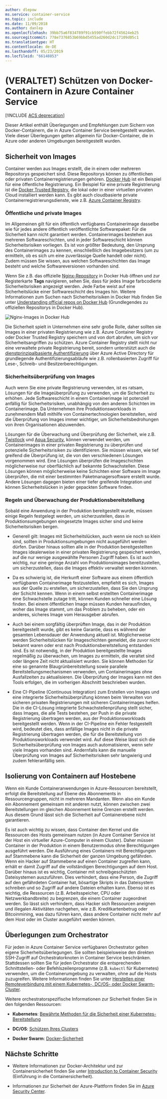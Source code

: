 ```yaml
---
author: dlepow
ms.service: container-service
ms.topic: include
ms.date: 11/09/2018
ms.author: danlep
ms.openlocfilehash: 39bb75a6f834789f91cb590ffebb72f45624eb25
ms.sourcegitcommit: 778e7376853b69bbd5455ad260d2dc17109d05c1
ms.translationtype: HT
ms.contentlocale: de-DE
ms.lasthandoff: 05/23/2019
ms.locfileid: "66148853"
---
```

# <a name="deprecated-securing-docker-containers-in-azure-container-service"></a>(VERALTET) Schützen von Docker-Containern in Azure Container Service

[!INCLUDE [ACS deprecation](container-service-deprecation.md)]

Dieser Artikel enthält Überlegungen und Empfehlungen zum Sichern von Docker-Containern, die in Azure Container Service bereitgestellt wurden. Viele dieser Überlegungen gelten allgemein für Docker-Container, die in Azure oder anderen Umgebungen bereitgestellt wurden. 

## <a name="image-security"></a>Sicherheit von Images

Container werden aus Images erstellt, die in einem oder mehreren Repositorys gespeichert sind. Diese Repositorys können zu öffentlichen oder privaten Containerregistrierungen gehören. [Docker Hub](https://hub.docker.com/) ist ein Beispiel für eine öffentliche Registrierung. Ein Beispiel für eine private Registrierung ist die [Docker Trusted Registry](https://docs.docker.com/datacenter/dtr/2.0/), die lokal oder in einer virtuellen privaten Cloud installiert werden kann. Es gibt auch cloudbasierte private Containerregistrierungsdienste, wie z.B. [Azure Container Registry](../articles/container-registry/container-registry-intro.md).

### <a name="public-and-private-images"></a>Öffentliche und private Images
Im Allgemeinen gilt für ein öffentlich verfügbares Containerimage dasselbe wie für jedes andere öffentlich veröffentlichte Softwarepaket: Für die Sicherheit kann nicht garantiert werden. Containerimages bestehen aus mehreren Softwareschichten, und in jeder Softwareschicht können Sicherheitsrisiken vorliegen. Es ist von größter Bedeutung, den Ursprung des Containerimages zu kennen, einschließlich des Imagebesitzers (um zu ermitteln, ob es sich um eine zuverlässige Quelle handelt oder nicht). Zudem müssen Sie wissen, aus welchen Softwareschichten das Image besteht und welche Softwareversionen vorhanden sind. 

Wenn Sie z.B. das offizielle [Nginx-Repository](https://hub.docker.com/_/nginx/) in Docker Hub öffnen und zur Registerkarte **Tags** navigieren, sehen Sie, dass für jedes Image farbcodierte Sicherheitsrisiken angezeigt werden. Jede Farbe weist auf eine Sicherheitslücke einer Softwareschicht des Images hin. Weitere Informationen zum Suchen nach Sicherheitsrisiken in Docker Hub finden Sie unter [Understanding official repos on Docker Hub](https://blog.docker.com/2015/06/understanding-official-repos-docker-hub/) (Grundlegendes zu offiziellen Repositorys in Docker Hub).

![Nginx-Images in Docker Hub](./media/container-service-security/docker-hub-nginx.png)

Die Sicherheit spielt in Unternehmen eine sehr große Rolle, daher sollten sie Images in einer privaten Registrierung wie z.B. Azure Container Registry oder Docker Trusted Registry speichern und von dort abrufen, um sich vor Sicherheitsangriffen zu schützen. Azure Container Registry stellt nicht nur eine verwaltete private Registrierung bereit, sondern unterstützt auch die [dienstprinzipalbasierte Authentifizierung](../articles/container-registry/container-registry-authentication.md) über Azure Active Directory für grundlegende Authentifizierungsabläufe wie z.B. rollenbasierten Zugriff für Lese-, Schreib- und Besitzerberechtigungen.

### <a name="image-security-scanning"></a>Sicherheitsüberprüfung von Images

Auch wenn Sie eine private Registrierung verwenden, ist es ratsam, Lösungen für die Imageüberprüfung zu verwenden, um die Sicherheit zu erhöhen. Jede Softwareschicht in einem Containerimage ist potenziell anfällig für Sicherheitsrisiken, unabhängig von den anderen Schichten im Containerimage. Da Unternehmen ihre Produktionsworkloads in zunehmendem Maß mithilfe von Containertechnologien bereitstellen, wird die Überprüfung von Images immer wichtiger, um Sicherheitsbedrohungen von ihren Organisationen abzuwenden. 

Lösungen für die Überwachung und Überprüfung der Sicherheit, wie z.B. [Twistlock](https://www.twistlock.com/2016/11/07/twistlock-supports-azure-container-registry) und [Aqua Security](http://blog.aquasec.com/image-vulnerability-scanning-in-azure-container-registry), können verwendet werden, um Containerimages in einer privaten Registrierung zu überprüfen und potenzielle Sicherheitsrisiken zu identifizieren. Sie müssen wissen, wie tief greifend die Überprüfung ist, die von den verschiedenen Lösungen vorgenommen wird. Eine Lösungen überprüfen die Imageschichten möglicherweise nur oberflächlich auf bekannte Schwachstellen. Diese Lösungen können möglicherweise keine Schichten einer Software im Image überprüfen, die mit einer bestimmten Paketmanagersoftware erstellt wurde. Andere Lösungen dagegen bieten einer tiefer greifende Integration und können Sicherheitslücken in jeder gepackten Software finden.

### <a name="production-deployment-rules-and-audit"></a>Regeln und Überwachung der Produktionsbereitstellung
Sobald eine Anwendung in der Produktion bereitgestellt wurde, müssen einige Regeln festgelegt werden, um sicherzustellen, dass in Produktionsumgebungen eingesetzte Images sicher sind und keine Sicherheitsrisiken bergen.

* Generell gilt: Images mit Sicherheitslücken, auch wenn sie noch so klein sind, sollten in Produktionsumgebungen nicht ausgeführt werden dürfen. Darüber hinaus sollten alle in der Produktion bereitgestellten Images idealerweise in einer privaten Registrierung gespeichert werden, auf die nur wenige ausgewählte Personen Zugriff haben. Es ist auch wichtig, nur eine geringe Anzahl von Produktionsimages bereitzustellen, um sicherzustellen, dass die Images effektiv verwaltet werden können.

* Da es schwierig ist, die Herkunft einer Software aus einem öffentlich verfügbaren Containerimage festzustellen, empfiehlt es sich, Images aus der Quelle zu erstellen, um sicherzustellen, dass Sie den Ursprung der Schicht kennen. Wenn in einem selbst erstellten Containerimage eine Schwachstelle zutage tritt, können Kunden schneller eine Lösung finden. Bei einem öffentlichen Image müssen Kunden herausfinden, woher das Image stammt, um das Problem zu beheben, oder ein anderes, sicheres Image vom Herausgeber abrufen.

* Auch bei einem sorgfältig überprüften Image, das in der Produktion bereitgestellt wurde, gibt es keine Garantie, dass es während der gesamten Lebensdauer der Anwendung aktuell ist. Möglicherweise werden Sicherheitslücken für Imageschichten gemeldet, die zuvor nicht bekannt waren oder erst nach Produktionsbereitstellung entstanden sind. Es ist notwendig, in der Produktion bereitgestellte Images regelmäßig zu überwachen, um Images zu ermitteln, die veraltet sind oder längere Zeit nicht aktualisiert wurden. Sie können Methoden für eine so genannte Blaugrünbereitstellung sowie parallele Bereitstellungsmechanismen verwenden, um Containerimages ohne Ausfallzeiten zu aktualisieren. Die Überprüfung der Images kann mit den Tools erfolgen, die im vorherigen Abschnitt beschrieben wurden. 

* Eine CI-Pipeline (Continuous Integration) zum Erstellen von Images und eine integrierte Sicherheitsüberprüfung können beim Verwalten von sicheren privaten Registrierungen mit sicheren Containerimages helfen. Die in die CI-Lösung integrierte Schwachstellenprüfung stellt sicher, dass Images, die alle Tests bestehen, per Push in die private Registrierung übertragen werden, aus der Produktionsworkloads bereitgestellt werden. Wenn in der CI-Pipeline ein Fehler festgestellt wird, bedeutet dies, dass anfällige Images nicht in die private Registrierung übertragen werden, die für die Bereitstellung von Produktionsworkloads verwendet wird. Auf diese Weise lässt sich die Sicherheitsüberprüfung von Images auch automatisieren, wenn sehr viele Images vorhanden sind. Andernfalls kann die manuelle Überprüfung von Images auf Sicherheitsrisiken sehr langwierig und zudem fehleranfällig sein.

## <a name="host-level-container-isolation"></a>Isolierung von Containern auf Hostebene
Wenn ein Kunde Containeranwendungen in Azure-Ressourcen bereitstellt, erfolgt die Bereitstellung auf Ebene des Abonnements in Ressourcengruppen, nicht in mehreren Mandanten. Wenn also ein Kunde ein Abonnement gemeinsam mit anderen nutzt, können zwischen zwei Bereitstellungen im gleichen Abonnement keine Grenzen erstellt werden. Aus diesem Grund lässt sich die Sicherheit auf Containerebene nicht garantieren. 

Es ist auch wichtig zu wissen, dass Container den Kernel und die Ressourcen des Hosts gemeinsam nutzen (in Azure Container Service ist der Host ein virtueller Azure-Computer in einem Cluster). Daher müssen Container in der Produktion in einem Benutzermodus ohne Berechtigungen ausgeführt werden. Die Ausführung eines Containers mit Berechtigungen auf Stammebene kann die Sicherheit der ganzen Umgebung gefährden. Wenn ein Hacker auf Stammebene auf einen Container zugreifen kann, erhält er damit Zugriff auf die vollständigen Berechtigungen auf dem Host. Darüber hinaus ist es wichtig, Container mit schreibgeschützten Dateisystemen auszuführen. Dies verhindert, dass eine Person, die Zugriff auf den gefährdeten Container hat, bösartige Skripts in das Dateisystem schreiben und so Zugriff auf andere Dateien erhalten kann. Ebenso ist es wichtig, die Ressourcen (z.B. Arbeitsspeicher, CPU oder Netzwerkbandbreite) zu begrenzen, die einem Container zugeordnet werden. So lässt sich verhindern, dass Hacker sich Ressourcen aneignen und illegalen Aktivitäten nachgehen, wie z.B. Kreditkartenbetrug oder Bitcoinmining, was dazu führen kann, dass andere Container nicht mehr auf dem Host oder im Cluster ausgeführt werden können.

## <a name="orchestrator-considerations"></a>Überlegungen zum Orchestrator

Für jeden in Azure Container Service verfügbaren Orchestrator gelten eigene Sicherheitsüberlegungen. Sie sollten beispielsweise den direkten SSH-Zugriff auf Orchestratorknoten in Container Service beschränken. Stattdessen sollten Sie für jeden Orchestrator die entsprechenden Schnittstellen- oder Befehlszeilenprogramme (z.B. `kubectl` für Kubernetes) verwenden, um die Containerumgebung zu verwalten, ohne auf die Hosts zuzugreifen. Weitere Informationen finden Sie unter [Herstellen einer Remoteverbindung mit einem Kubernetes-, DC/OS- oder Docker Swarm-Cluster](../articles/container-service/kubernetes/container-service-connect.md).

Weitere orchestratorspezifische Informationen zur Sicherheit finden Sie in den folgenden Ressourcen:

* **Kubernetes**: [Bewährte Methoden für die Sicherheit einer Kubernetes-Bereitstellung](https://kubernetes.io/blog/2016/08/security-best-practices-kubernetes-deployment/)

* **DC/OS**: [Schützen Ihres Clusters](http://docs.mesosphere.com/1.12/administering-clusters/securing-your-cluster)

* **Docker Swarm**: [Docker-Sicherheit](https://www.docker.com/docker-security)

## <a name="next-steps"></a>Nächste Schritte

* Weitere Informationen zur Docker-Architektur und zur Containersicherheit finden Sie unter [Introduction to Container Security](https://www.docker.com/sites/default/files/WP_IntrotoContainerSecurity_08.19.2016.pdf) (Einführung in die Containersicherheit).

* Informationen zur Sicherheit der Azure-Plattform finden Sie im [Azure Security Center](https://www.microsoft.com/en-us/trustcenter/cloudservices/azure).
